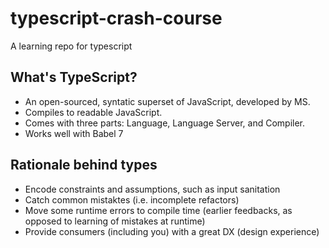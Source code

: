 # typescript-crash-course
A learning repo for typescript

## What's TypeScript?
  * An open-sourced, syntatic superset of JavaScript, developed by MS. 
  * Compiles to readable JavaScript. 
  * Comes with three parts: Language, Language Server, and Compiler. 
  * Works well with Babel 7 
## Rationale behind types
  * Encode constraints and assumptions, such as input sanitation
  * Catch common mistaktes (i.e. incomplete refactors) 
  * Move some runtime errors to compile time (earlier feedbacks, as opposed to learning of mistakes at runtime)
  * Provide consumers (including you) with a great DX (design experience)
